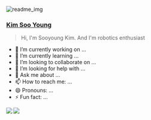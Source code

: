 ![readme_img](https://github.com/kimsooyoung/ros2aria/assets/12381733/71e87d36-1c35-4e0f-9b47-0ec892cb9f14)

### [Kim Soo Young](https://kimsooyoung.github.io/)

> Hi, I'm Sooyoung Kim. And I'm robotics enthusiast

- 🔭 I’m currently working on ...
- 🌱 I’m currently learning ...
- 👯 I’m looking to collaborate on ...
- 🤔 I’m looking for help with ...
- 💬 Ask me about ...
- 📫 How to reach me: ...
- 😄 Pronouns: ...
- ⚡ Fun fact: ...


<img align="left" src="https://github-readme-stats.vercel.app/api?username=kimsooyoung&theme=monokai&layout=compact&count_private=true&show_icons=true&hide_border=true"/>
<img align="left" src="https://github-readme-stats.vercel.app/api/top-langs/?username=kimsooyoung&theme=monokai&layout=compact&hide_border=true&card_width=250&langs_count=12"/>

